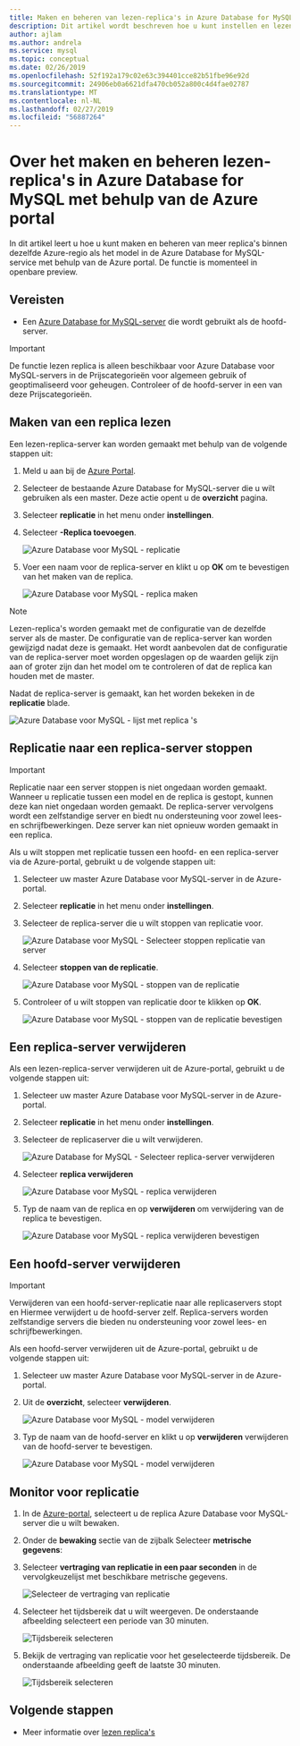 ```yaml
---
title: Maken en beheren van lezen-replica's in Azure Database for MySQL
description: Dit artikel wordt beschreven hoe u kunt instellen en lezen-replica's in Azure Database voor MySQL met behulp van de portal beheren.
author: ajlam
ms.author: andrela
ms.service: mysql
ms.topic: conceptual
ms.date: 02/26/2019
ms.openlocfilehash: 52f192a179c02e63c394401cce82b51fbe96e92d
ms.sourcegitcommit: 24906eb0a6621dfa470cb052a800c4d4fae02787
ms.translationtype: MT
ms.contentlocale: nl-NL
ms.lasthandoff: 02/27/2019
ms.locfileid: "56887264"
---
```

# <a name="how-to-create-and-manage-read-replicas-in-azure-database-for-mysql-using-the-azure-portal"></a>Over het maken en beheren lezen-replica's in Azure Database for MySQL met behulp van de Azure portal

In dit artikel leert u hoe u kunt maken en beheren van meer replica's binnen dezelfde Azure-regio als het model in de Azure Database for MySQL-service met behulp van de Azure portal. De functie is momenteel in openbare preview.

## <a name="prerequisites"></a>Vereisten

- Een [Azure Database for MySQL-server](quickstart-create-mysql-server-database-using-azure-portal.md) die wordt gebruikt als de hoofd-server.

> [!IMPORTANT]
> De functie lezen replica is alleen beschikbaar voor Azure Database voor MySQL-servers in de Prijscategorieën voor algemeen gebruik of geoptimaliseerd voor geheugen. Controleer of de hoofd-server in een van deze Prijscategorieën.

## <a name="create-a-read-replica"></a>Maken van een replica lezen

Een lezen-replica-server kan worden gemaakt met behulp van de volgende stappen uit:

1. Meld u aan bij de [Azure Portal](https://portal.azure.com/).

2. Selecteer de bestaande Azure Database for MySQL-server die u wilt gebruiken als een master. Deze actie opent u de **overzicht** pagina.

3. Selecteer **replicatie** in het menu onder **instellingen**.

4. Selecteer **-Replica toevoegen**.

   ![Azure Database voor MySQL - replicatie](./media/howto-read-replica-portal/add-replica.png)

5. Voer een naam voor de replica-server en klikt u op **OK** om te bevestigen van het maken van de replica.

   ![Azure Database voor MySQL - replica maken](./media/howto-read-replica-portal/create-replica.png)

> [!NOTE]
> Lezen-replica's worden gemaakt met de configuratie van de dezelfde server als de master. De configuratie van de replica-server kan worden gewijzigd nadat deze is gemaakt. Het wordt aanbevolen dat de configuratie van de replica-server moet worden opgeslagen op de waarden gelijk zijn aan of groter zijn dan het model om te controleren of dat de replica kan houden met de master.

Nadat de replica-server is gemaakt, kan het worden bekeken in de **replicatie** blade.

   ![Azure Database voor MySQL - lijst met replica 's](./media/howto-read-replica-portal/list-replica.png)

## <a name="stop-replication-to-a-replica-server"></a>Replicatie naar een replica-server stoppen

> [!IMPORTANT]
> Replicatie naar een server stoppen is niet ongedaan worden gemaakt. Wanneer u replicatie tussen een model en de replica is gestopt, kunnen deze kan niet ongedaan worden gemaakt. De replica-server vervolgens wordt een zelfstandige server en biedt nu ondersteuning voor zowel lees- en schrijfbewerkingen. Deze server kan niet opnieuw worden gemaakt in een replica.

Als u wilt stoppen met replicatie tussen een hoofd- en een replica-server via de Azure-portal, gebruikt u de volgende stappen uit:

1. Selecteer uw master Azure Database voor MySQL-server in de Azure-portal. 

2. Selecteer **replicatie** in het menu onder **instellingen**.

3. Selecteer de replica-server die u wilt stoppen van replicatie voor.

   ![Azure Database voor MySQL - Selecteer stoppen replicatie van server](./media/howto-read-replica-portal/stop-replication-select.png)

4. Selecteer **stoppen van de replicatie**.

   ![Azure Database voor MySQL - stoppen van de replicatie](./media/howto-read-replica-portal/stop-replication.png)

5. Controleer of u wilt stoppen van replicatie door te klikken op **OK**.

   ![Azure Database voor MySQL - stoppen van de replicatie bevestigen](./media/howto-read-replica-portal/stop-replication-confirm.png)

## <a name="delete-a-replica-server"></a>Een replica-server verwijderen

Als een lezen-replica-server verwijderen uit de Azure-portal, gebruikt u de volgende stappen uit:

1. Selecteer uw master Azure Database voor MySQL-server in de Azure-portal.

2. Selecteer **replicatie** in het menu onder **instellingen**.

3. Selecteer de replicaserver die u wilt verwijderen.

   ![Azure Database for MySQL - Selecteer replica-server verwijderen](./media/howto-read-replica-portal/delete-replica-select.png)

4. Selecteer **replica verwijderen**

   ![Azure Database voor MySQL - replica verwijderen](./media/howto-read-replica-portal/delete-replica.png)

5. Typ de naam van de replica en op **verwijderen** om verwijdering van de replica te bevestigen.  

   ![Azure Database voor MySQL - replica verwijderen bevestigen](./media/howto-read-replica-portal/delete-replica-confirm.png)

## <a name="delete-a-master-server"></a>Een hoofd-server verwijderen

> [!IMPORTANT]
> Verwijderen van een hoofd-server-replicatie naar alle replicaservers stopt en Hiermee verwijdert u de hoofd-server zelf. Replica-servers worden zelfstandige servers die bieden nu ondersteuning voor zowel lees- en schrijfbewerkingen.

Als een hoofd-server verwijderen uit de Azure-portal, gebruikt u de volgende stappen uit:

1. Selecteer uw master Azure Database voor MySQL-server in de Azure-portal.

2. Uit de **overzicht**, selecteer **verwijderen**.

   ![Azure Database voor MySQL - model verwijderen](./media/howto-read-replica-portal/delete-master-overview.png)

3. Typ de naam van de hoofd-server en klikt u op **verwijderen** verwijderen van de hoofd-server te bevestigen.  

   ![Azure Database voor MySQL - model verwijderen](./media/howto-read-replica-portal/delete-master-confirm.png)

## <a name="monitor-replication"></a>Monitor voor replicatie

1. In de [Azure-portal](https://portal.azure.com/), selecteert u de replica Azure Database voor MySQL-server die u wilt bewaken.

2. Onder de **bewaking** sectie van de zijbalk Selecteer **metrische gegevens**:

3. Selecteer **vertraging van replicatie in een paar seconden** in de vervolgkeuzelijst met beschikbare metrische gegevens. 

   ![Selecteer de vertraging van replicatie](./media/howto-read-replica-portal/monitor-select-replication-lag.png)

4. Selecteer het tijdsbereik dat u wilt weergeven. De onderstaande afbeelding selecteert een periode van 30 minuten.

   ![Tijdsbereik selecteren](./media/howto-read-replica-portal/monitor-replication-lag-time-range.png)

5. Bekijk de vertraging van replicatie voor het geselecteerde tijdsbereik. De onderstaande afbeelding geeft de laatste 30 minuten.

   ![Tijdsbereik selecteren](./media/howto-read-replica-portal/monitor-replication-lag-time-range-thirty-mins.png)

## <a name="next-steps"></a>Volgende stappen

- Meer informatie over [lezen replica's](concepts-read-replicas.md)